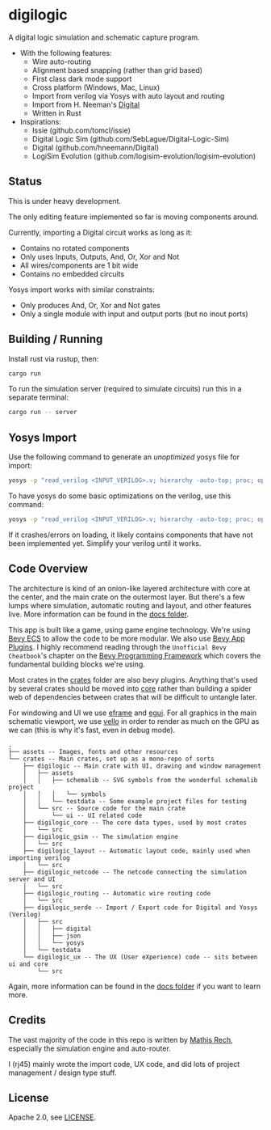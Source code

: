 # digilogic

A digital logic simulation and schematic capture program.

- With the following features:
    - Wire auto-routing
    - Alignment based snapping (rather than grid based)
    - First class dark mode support
    - Cross platform (Windows, Mac, Linux)
    - Import from verilog via Yosys with auto layout and routing
    - Import from H. Neeman's [Digital](github.com/hneemann/Digital)
    - Written in Rust
- Inspirations:
    - Issie (github.com/tomcl/issie)
    - Digital Logic Sim (github.com/SebLague/Digital-Logic-Sim)
    - Digital (github.com/hneemann/Digital)
    - LogiSim Evolution (github.com/logisim-evolution/logisim-evolution)

## Status

This is under heavy development.

The only editing feature implemented so far is moving components around.

Currently, importing a Digital circuit works as long as it:
- Contains no rotated components
- Only uses Inputs, Outputs, And, Or, Xor and Not
- All wires/components are 1 bit wide
- Contains no embedded circuits

Yosys import works with similar constraints:
- Only produces And, Or, Xor and Not gates
- Only a single module with input and output ports (but no inout ports)

## Building / Running

Install rust via rustup, then:

```sh
cargo run
```

To run the simulation server (required to simulate circuits) run this in a separate terminal:

```sh
cargo run -- server
```

## Yosys Import

Use the following command to generate an *unoptimized* yosys file for import:

```sh
yosys -p "read_verilog <INPUT_VERILOG>.v; hierarchy -auto-top; proc; opt_clean; fsm -expand; memory -nomap; wreduce -memx; opt_clean; write_json <OUTPUT_FILE>.yosys"
```

To have yosys do some basic optimizations on the verilog, use this command:

```sh
yosys -p "read_verilog <INPUT_VERILOG>.v; hierarchy -auto-top; proc; opt; fsm -expand; memory -nomap; wreduce -memx; opt; write_json <OUTPUT_FILE>.yosys"
```

If it crashes/errors on loading, it likely contains components that have not been implemented yet. Simplify your verilog until it works.

## Code Overview

The architecture is kind of an onion-like layered architecture with core at the center, and the main crate on the outermost layer. But there's a few lumps where simulation, automatic routing and layout, and other features live. More information can be found in the [docs folder](./docs/).

This app is built like a game, using game engine technology. We're using [Bevy ECS](https://docs.rs/bevy_ecs/latest/bevy_ecs/) to allow the code to be more modular. We also use [Bevy App Plugins](https://bevy-cheatbook.github.io/programming/plugins.html). I highly recommend reading through the `Unofficial Bevy Cheatbook`'s chapter on the [Bevy Programming Framework](https://bevy-cheatbook.github.io/programming.html) which covers the fundamental building blocks we're using.

Most crates in the [crates](./crates/) folder are also bevy plugins. Anything that's used by several crates should be moved into [core](./crates/digilogic_core/) rather than building a spider web of dependencies between crates that will be difficult to untangle later.

For windowing and UI we use [eframe](https://docs.rs/eframe/latest/eframe/) and [egui](https://docs.rs/egui/latest/egui/). For all graphics in the main schematic viewport, we use [vello](https://docs.rs/vello/latest/vello/) in order to render as much on the GPU as we can (this is why it's fast, even in debug mode).

```plaintext
.
├── assets -- Images, fonts and other resources
└── crates -- Main crates, set up as a mono-repo of sorts
    ├── digilogic -- Main crate with UI, drawing and window management
    │   ├── assets
    │   │   ├── schemalib -- SVG symbols from the wonderful schemalib project
    │   │   │   └── symbols
    │   │   └── testdata -- Some example project files for testing
    │   └── src -- Source code for the main crate
    │       └── ui -- UI related code
    ├── digilogic_core -- The core data types, used by most crates
    │   └── src
    ├── digilogic_gsim -- The simulation engine
    │   └── src
    ├── digilogic_layout -- Automatic layout code, mainly used when importing verilog
    │   └── src
    ├── digilogic_netcode -- The netcode connecting the simulation server and UI
    │   └── src
    ├── digilogic_routing -- Automatic wire routing code
    │   └── src
    ├── digilogic_serde -- Import / Export code for Digital and Yosys (Verilog)
    │   ├── src
    │   │   ├── digital
    │   │   ├── json
    │   │   └── yosys
    │   └── testdata
    └── digilogic_ux -- The UX (User eXperience) code -- sits between ui and core
        └── src
```

Again, more information can be found in the [docs folder](./docs/) if you want to learn more.

## Credits

The vast majority of the code in this repo is written by [Mathis Rech](https://github.com/Artentus), especially the simulation engine and auto-router.

I (rj45) mainly wrote the import code, UX code, and did lots of project management / design type stuff.

## License

Apache 2.0, see [LICENSE](./LICENSE).
